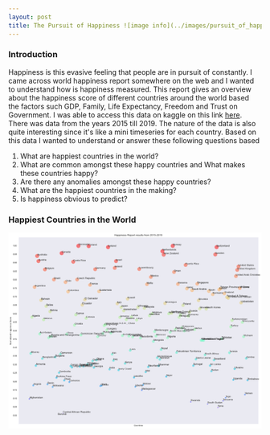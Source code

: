 ```yaml
---
layout: post
title: The Pursuit of Happiness ![image info](../images/pursuit_of_happiness/plots/Title_image.png)
---
```


### Introduction
Happiness is this evasive feeling that people are in pursuit of constantly. I came across world happiness report somewhere on the web and I wanted to understand how is happiness measured. This report gives an overview about the happiness score of different countries around the world based the factors such GDP, Family, Life Expectancy, Freedom and Trust on Government. I was able to access this data on kaggle on this link [here](https://www.kaggle.com/unsdsn/world-happiness). There was data from the years 2015 till 2019. The nature of the data is also quite interesting since it's like a mini timeseries for each country. Based on this data I wanted to understand or answer these following questions based

1. What are happiest countries in the world?
2. What are common amongst these happy countries and What makes these countries happy?
3. Are there any anomalies amongst these happy countries?
4. What are the happiest countries in the making?
5. Is happiness obvious to predict?

### Happiest Countries in the World


![image info](../images/pursuit_of_happiness/plots/Report_results.png)